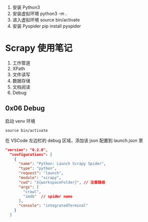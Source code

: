 
1. 安装 Python3
2. 安装虚拟环境 python3 -m .
3. 进入虚拟环境 source bin/activate
4. 安装 Pyspider pip install pyspider



# Scrapy 使用笔记

1. 工作管道
2. XPath
3. 文件读写
4. 数据存储
5. 文档阅读
6. Debug

## 0x06 Debug

启动 venv 环境
```shell
source bin/activate
```

在 VSCode 左边栏的 debug 区域，添加该 json 配置到 launch.json 里

```json
"version": "0.2.0",
  "configurations": [
    {
      "name": "Python: Launch Scrapy Spider",
      "type": "python",
      "request": "launch",
      "module": "scrapy",
      "cwd": "${workspaceFolder}", // 注意路径
      "args": [
        "crawl", 
        "imdb"  // spider name
      ],
      "console": "integratedTerminal"
    }
  ]
```